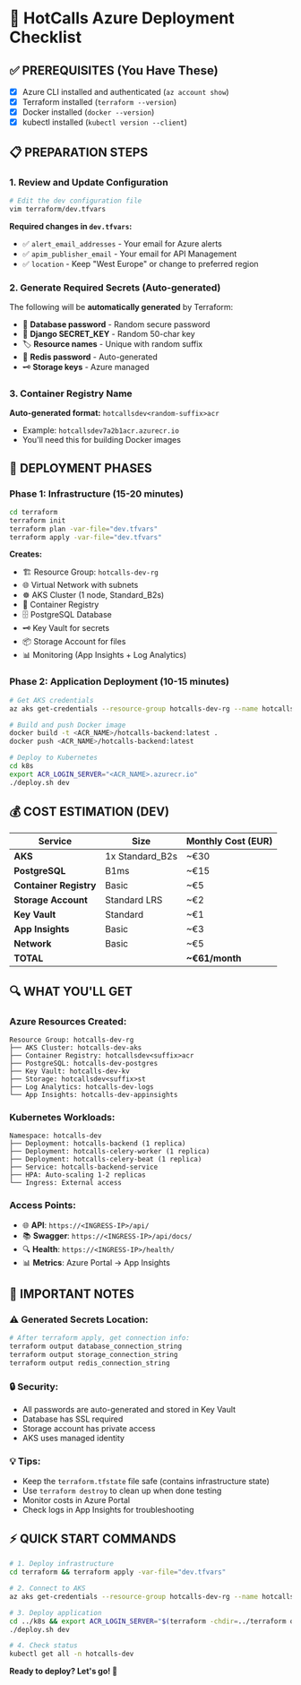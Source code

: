# 🚀 HotCalls Azure Deployment Checklist

## ✅ **PREREQUISITES (You Have These)**
- [x] Azure CLI installed and authenticated (`az account show`)
- [x] Terraform installed (`terraform --version`)
- [x] Docker installed (`docker --version`)
- [x] kubectl installed (`kubectl version --client`)

## 📋 **PREPARATION STEPS**

### **1. Review and Update Configuration**
```bash
# Edit the dev configuration file
vim terraform/dev.tfvars
```

**Required changes in `dev.tfvars`:**
- ✅ `alert_email_addresses` - Your email for Azure alerts
- ✅ `apim_publisher_email` - Your email for API Management
- ✅ `location` - Keep "West Europe" or change to preferred region

### **2. Generate Required Secrets (Auto-generated)**
The following will be **automatically generated** by Terraform:
- 🔐 **Database password** - Random secure password
- 🔑 **Django SECRET_KEY** - Random 50-char key
- 🏷️ **Resource names** - Unique with random suffix
- 🔐 **Redis password** - Auto-generated
- 🗝️ **Storage keys** - Azure managed

### **3. Container Registry Name**
**Auto-generated format:** `hotcallsdev<random-suffix>acr`
- Example: `hotcallsdev7a2b1acr.azurecr.io`
- You'll need this for building Docker images

## 🎯 **DEPLOYMENT PHASES**

### **Phase 1: Infrastructure (15-20 minutes)**
```bash
cd terraform
terraform init
terraform plan -var-file="dev.tfvars"
terraform apply -var-file="dev.tfvars"
```

**Creates:**
- 🏗️ Resource Group: `hotcalls-dev-rg`
- 🌐 Virtual Network with subnets
- ☸️ AKS Cluster (1 node, Standard_B2s)
- 🐳 Container Registry
- 🗄️ PostgreSQL Database
- 🗝️ Key Vault for secrets
- 📦 Storage Account for files
- 📊 Monitoring (App Insights + Log Analytics)

### **Phase 2: Application Deployment (10-15 minutes)**
```bash
# Get AKS credentials
az aks get-credentials --resource-group hotcalls-dev-rg --name hotcalls-dev-aks

# Build and push Docker image
docker build -t <ACR_NAME>/hotcalls-backend:latest .
docker push <ACR_NAME>/hotcalls-backend:latest

# Deploy to Kubernetes
cd k8s
export ACR_LOGIN_SERVER="<ACR_NAME>.azurecr.io"
./deploy.sh dev
```

## 💰 **COST ESTIMATION (DEV)**

| Service | Size | Monthly Cost (EUR) |
|---------|------|--------------------|
| **AKS** | 1x Standard_B2s | ~€30 |
| **PostgreSQL** | B1ms | ~€15 |
| **Container Registry** | Basic | ~€5 |
| **Storage Account** | Standard LRS | ~€2 |
| **Key Vault** | Standard | ~€1 |
| **App Insights** | Basic | ~€3 |
| **Network** | Basic | ~€5 |
| **TOTAL** | | **~€61/month** |

## 🔍 **WHAT YOU'LL GET**

### **Azure Resources Created:**
```
Resource Group: hotcalls-dev-rg
├── AKS Cluster: hotcalls-dev-aks
├── Container Registry: hotcallsdev<suffix>acr
├── PostgreSQL: hotcalls-dev-postgres
├── Key Vault: hotcalls-dev-kv
├── Storage: hotcallsdev<suffix>st
├── Log Analytics: hotcalls-dev-logs
└── App Insights: hotcalls-dev-appinsights
```

### **Kubernetes Workloads:**
```
Namespace: hotcalls-dev
├── Deployment: hotcalls-backend (1 replica)
├── Deployment: hotcalls-celery-worker (1 replica)  
├── Deployment: hotcalls-celery-beat (1 replica)
├── Service: hotcalls-backend-service
├── HPA: Auto-scaling 1-2 replicas
└── Ingress: External access
```

### **Access Points:**
- 🌐 **API**: `https://<INGRESS-IP>/api/`
- 📚 **Swagger**: `https://<INGRESS-IP>/api/docs/`
- 🔍 **Health**: `https://<INGRESS-IP>/health/`
- 📊 **Metrics**: Azure Portal → App Insights

## 🚨 **IMPORTANT NOTES**

### **⚠️ Generated Secrets Location:**
```bash
# After terraform apply, get connection info:
terraform output database_connection_string
terraform output storage_connection_string
terraform output redis_connection_string
```

### **🔒 Security:**
- All passwords are auto-generated and stored in Key Vault
- Database has SSL required
- Storage account has private access
- AKS uses managed identity

### **💡 Tips:**
- Keep the `terraform.tfstate` file safe (contains infrastructure state)
- Use `terraform destroy` to clean up when done testing
- Monitor costs in Azure Portal
- Check logs in App Insights for troubleshooting

## ⚡ **QUICK START COMMANDS**

```bash
# 1. Deploy infrastructure
cd terraform && terraform apply -var-file="dev.tfvars"

# 2. Connect to AKS
az aks get-credentials --resource-group hotcalls-dev-rg --name hotcalls-dev-aks

# 3. Deploy application
cd ../k8s && export ACR_LOGIN_SERVER="$(terraform -chdir=../terraform output -raw acr_login_server)"
./deploy.sh dev

# 4. Check status
kubectl get all -n hotcalls-dev
```

**Ready to deploy? Let's go! 🚀** 